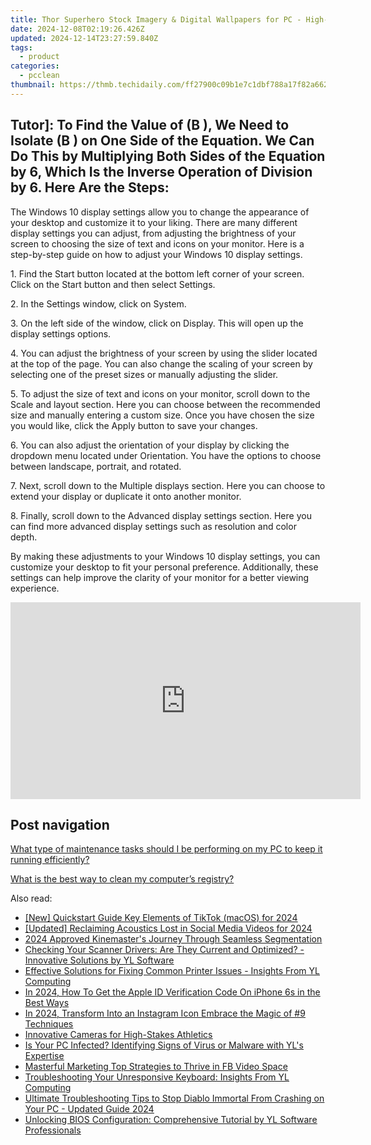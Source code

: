 ```yaml
---
title: Thor Superhero Stock Imagery & Digital Wallpapers for PC - High-Quality Illustrations From Marvel Comic's Mighty God of Thunder by YL Software
date: 2024-12-08T02:19:26.426Z
updated: 2024-12-14T23:27:59.840Z
tags:
  - product
categories:
  - pcclean
thumbnail: https://thmb.techidaily.com/ff27900c09b1e7c1dbf788a17f82a6622f15751a0bcc9355401391b0248f242f.jpg
---
```


## Tutor]: To Find the Value of \(B \), We Need to Isolate \(B \) on One Side of the Equation. We Can Do This by Multiplying Both Sides of the Equation by 6, Which Is the Inverse Operation of Division by 6. Here Are the Steps:

The Windows 10 display settings allow you to change the appearance of your desktop and customize it to your liking. There are many different display settings you can adjust, from adjusting the brightness of your screen to choosing the size of text and icons on your monitor. Here is a step-by-step guide on how to adjust your Windows 10 display settings. 

1\. Find the Start button located at the bottom left corner of your screen. Click on the Start button and then select Settings.

2\. In the Settings window, click on System.

3\. On the left side of the window, click on Display. This will open up the display settings options. 

4\. You can adjust the brightness of your screen by using the slider located at the top of the page. You can also change the scaling of your screen by selecting one of the preset sizes or manually adjusting the slider.

5\. To adjust the size of text and icons on your monitor, scroll down to the Scale and layout section. Here you can choose between the recommended size and manually entering a custom size. Once you have chosen the size you would like, click the Apply button to save your changes.

6\. You can also adjust the orientation of your display by clicking the dropdown menu located under Orientation. You have the options to choose between landscape, portrait, and rotated.

7\. Next, scroll down to the Multiple displays section. Here you can choose to extend your display or duplicate it onto another monitor.

8\. Finally, scroll down to the Advanced display settings section. Here you can find more advanced display settings such as resolution and color depth. 

By making these adjustments to your Windows 10 display settings, you can customize your desktop to fit your personal preference. Additionally, these settings can help improve the clarity of your monitor for a better viewing experience.

<!-- affiliate ads begin -->
<iframe width="560" height="315" src="https://www.youtube.com/embed/vPGg53vbOsk?si=CkSEN5HFPS7vDuAa" title="YouTube video player" frameborder="0" allow="accelerometer; autoplay; clipboard-write; encrypted-media; gyroscope; picture-in-picture; web-share" referrerpolicy="strict-origin-when-cross-origin" allowfullscreen></iframe>
<!-- affiliate ads end -->

## Post navigation

[What type of maintenance tasks should I be performing on my PC to keep it running efficiently?](https://tools.techidaily.com/pcclean/products/)

[What is the best way to clean my computer’s registry?](https://tools.techidaily.com/pcclean/products/)

<ins class="adsbygoogle"
     style="display:block"
     data-ad-format="autorelaxed"
     data-ad-client="ca-pub-7571918770474297"
     data-ad-slot="1223367746"></ins>

<ins class="adsbygoogle"
     style="display:block"
     data-ad-client="ca-pub-7571918770474297"
     data-ad-slot="8358498916"
     data-ad-format="auto"
     data-full-width-responsive="true"></ins>

<span class="atpl-alsoreadstyle">Also read:</span>
<div><ul>
<li><a href="https://tiktok-videos.techidaily.com/new-quickstart-guide-key-elements-of-tiktok-macos-for-2024/"><u>[New] Quickstart Guide Key Elements of TikTok (macOS) for 2024</u></a></li>
<li><a href="https://twitter-videos.techidaily.com/updated-reclaiming-acoustics-lost-in-social-media-videos-for-2024/"><u>[Updated] Reclaiming Acoustics Lost in Social Media Videos for 2024</u></a></li>
<li><a href="https://extra-skills.techidaily.com/2024-approved-kinemasters-journey-through-seamless-segmentation/"><u>2024 Approved Kinemaster's Journey Through Seamless Segmentation</u></a></li>
<li><a href="https://win-cloud.techidaily.com/checking-your-scanner-drivers-are-they-current-and-optimized-innovative-solutions-by-yl-software/"><u>Checking Your Scanner Drivers: Are They Current and Optimized? - Innovative Solutions by YL Software</u></a></li>
<li><a href="https://win-cloud.techidaily.com/effective-solutions-for-fixing-common-printer-issues-insights-from-yl-computing/"><u>Effective Solutions for Fixing Common Printer Issues - Insights From YL Computing</u></a></li>
<li><a href="https://apple-account.techidaily.com/in-2024-how-to-get-the-apple-id-verification-code-on-iphone-6s-in-the-best-ways-by-drfone-ios/"><u>In 2024, How To Get the Apple ID Verification Code On iPhone 6s in the Best Ways</u></a></li>
<li><a href="https://vp-tips.techidaily.com/in-2024-transform-into-an-instagram-icon-embrace-the-magic-of-9-techniques/"><u>In 2024, Transform Into an Instagram Icon Embrace the Magic of #9 Techniques</u></a></li>
<li><a href="https://article-files.techidaily.com/innovative-cameras-for-high-stakes-athletics/"><u>Innovative Cameras for High-Stakes Athletics</u></a></li>
<li><a href="https://win-cloud.techidaily.com/is-your-pc-infected-identifying-signs-of-virus-or-malware-with-yls-expertise/"><u>Is Your PC Infected? Identifying Signs of Virus or Malware with YL's Expertise</u></a></li>
<li><a href="https://facebook-clips.techidaily.com/masterful-marketing-top-strategies-to-thrive-in-fb-video-space/"><u>Masterful Marketing Top Strategies to Thrive in FB Video Space</u></a></li>
<li><a href="https://win-cloud.techidaily.com/troubleshooting-your-unresponsive-keyboard-insights-from-yl-computing/"><u>Troubleshooting Your Unresponsive Keyboard: Insights From YL Computing</u></a></li>
<li><a href="https://win-blog.techidaily.com/ultimate-troubleshooting-tips-to-stop-diablo-immortal-from-crashing-on-your-pc-updated-guide-2024/"><u>Ultimate Troubleshooting Tips to Stop Diablo Immortal From Crashing on Your PC - Updated Guide 2024</u></a></li>
<li><a href="https://win-cloud.techidaily.com/unlocking-bios-configuration-comprehensive-tutorial-by-yl-software-professionals/"><u>Unlocking BIOS Configuration: Comprehensive Tutorial by YL Software Professionals</u></a></li>
</ul></div>

